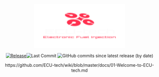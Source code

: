 <div align="center">

<img src="https://github.com/ECU-tech/wiki/blob/master/static/img/logo_transparent.png" alt="ECU-tech" width="300" />

[![Release](https://img.shields.io/github/v/release/ECU-tech/ECU-tech?style=flat)](https://github.com/ECU-tech/ECU-tech/releases/latest)![Last Commit](https://img.shields.io/github/last-commit/ECU-tech/ECU-tech?style=flat)
![GitHub commits since latest release (by date)](https://img.shields.io/github/commits-since/ECU-tech/ECU-tech/latest?color=blueviolet&label=Commits%20Since%20Release)
</div>

<div align="center">
https://github.com/ECU-tech/wiki/blob/master/docs/01-Welcome-to-ECU-tech.md
</div>
